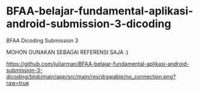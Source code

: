 # BFAA-belajar-fundamental-aplikasi-android-submission-3-dicoding
BFAA Dicoding Submission 3

MOHON GUNAKAN SEBAGAI REFERENSI SAJA :)


https://github.com/juliarman/BFAA-belajar-fundamental-aplikasi-android-submission-3-dicoding/blob/main/app/src/main/res/drawable/no_connection.png?raw=true
